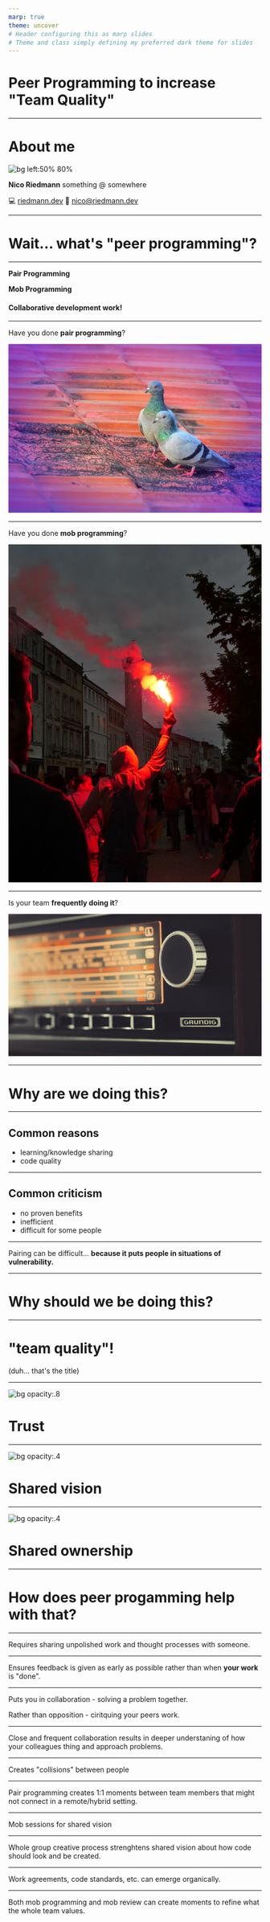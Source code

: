 ```yaml
---
marp: true
theme: uncover 
# Header configuring this as marp slides
# Theme and class simply defining my preferred dark theme for slides
---
```


<!-- _class: invert -->

# Peer Programming to increase "Team Quality"

---

# About me

![bg left:50% 80%](https://riedmann.dev/img/me_bw.png)

**Nico Riedmann**
something @ somewhere

:computer: [riedmann.dev](https://riedmann.dev)
:email: [nico@riedmann.dev](mailto:nico@riedmann.dev)

---
<!-- _class: invert -->
# Wait... what's "peer programming"? 

---

**Pair Programming**

**Mob Programming**

#### Collaborative development work!

---
<!-- _class: invert -->
Have you done **pair programming**?

![bg opacity:.5](/img/peer-programming/prashant-saini-5RiMmxSeM4k-unsplash.jpg)

---

<!-- _class: invert -->
Have you done **mob programming**?

![bg opacity:.5](/img/peer-programming/rafael-garcin-a0R2-WdAmzc-unsplash.jpg)

---

<!-- _class: invert -->
Is your team **frequently doing it**?

![bg opacity:.5](/img/peer-programming/gsightfotos-huz1Wf1Q8ic-unsplash.jpg)


---
<!-- _class: invert -->
# Why are we doing this?

---

## Common reasons

* learning/knowledge sharing
* code quality

---

## Common criticism

* no proven benefits
* inefficient
* difficult for some people

---

Pairing can be difficult...
**because it puts people in situations of vulnerability.** 

---
<!-- _class: invert -->
# Why should we be doing this?

---

# "team quality"!

(duh... that's the title)

---

<!-- _class: invert -->
![bg opacity:.8](./img/fabian-gieske-cbIKeuURaq8-unsplash.jpg)

# Trust

---

<!-- _class: invert -->
![bg opacity:.4](./img/torsten-dederichs-XRcEsQKTWGk-unsplash.jpg)

# Shared vision

---

<!-- _class: invert -->
![bg opacity:.4](./img/jen-theodore-CiMITAJtb6I-unsplash.jpg)

# Shared ownership

---

<!-- _class: invert -->
# How does peer progamming help with that?

---

Requires sharing unpolished work and thought processes with someone.

---

Ensures feedback is given as early as possible rather than when **your work** is "done".

---

Puts you in collaboration - solving a problem together.

Rather than opposition - ciritquing your peers work.

---

Close and frequent collaboration results in deeper understaning of how your colleagues thing and approach problems. 

---

<!-- _class: invert -->
Creates "collisions" between people

---

Pair programming creates 1:1 moments between team members that might not connect in a remote/hybrid setting. 

---

<!-- _class: invert -->
Mob sessions for shared vision

---

Whole group creative process strenghtens shared vision about how code should look and be created.

---

Work agreements, code standards, etc. can emerge organically. 

---

Both mob programming and mob review can create moments to refine what the whole team values.

